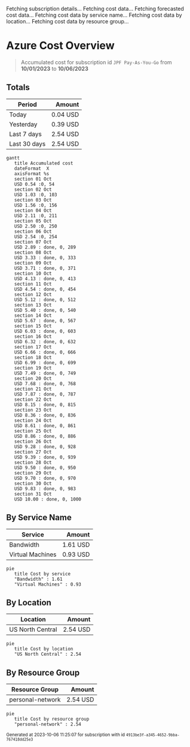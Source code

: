Fetching subscription details...
Fetching cost data...
Fetching forecasted cost data...
Fetching cost data by service name...
Fetching cost data by location...
Fetching cost data by resource group...
# Azure Cost Overview

> Accumulated cost for subscription id `JPF Pay-As-You-Go` from **10/01/2023** to **10/06/2023**

## Totals

|Period|Amount|
|---|---:|
|Today|0.04 USD|
|Yesterday|0.39 USD|
|Last 7 days|2.54 USD|
|Last 30 days|2.54 USD|

```mermaid
gantt
   title Accumulated cost
   dateFormat  X
   axisFormat %s
   section 01 Oct
   USD 0.54 :0, 54
   section 02 Oct
   USD 1.03 :0, 103
   section 03 Oct
   USD 1.56 :0, 156
   section 04 Oct
   USD 2.11 :0, 211
   section 05 Oct
   USD 2.50 :0, 250
   section 06 Oct
   USD 2.54 :0, 254
   section 07 Oct
   USD 2.89 : done, 0, 289
   section 08 Oct
   USD 3.33 : done, 0, 333
   section 09 Oct
   USD 3.71 : done, 0, 371
   section 10 Oct
   USD 4.13 : done, 0, 413
   section 11 Oct
   USD 4.54 : done, 0, 454
   section 12 Oct
   USD 5.12 : done, 0, 512
   section 13 Oct
   USD 5.40 : done, 0, 540
   section 14 Oct
   USD 5.67 : done, 0, 567
   section 15 Oct
   USD 6.03 : done, 0, 603
   section 16 Oct
   USD 6.32 : done, 0, 632
   section 17 Oct
   USD 6.66 : done, 0, 666
   section 18 Oct
   USD 6.99 : done, 0, 699
   section 19 Oct
   USD 7.49 : done, 0, 749
   section 20 Oct
   USD 7.68 : done, 0, 768
   section 21 Oct
   USD 7.87 : done, 0, 787
   section 22 Oct
   USD 8.15 : done, 0, 815
   section 23 Oct
   USD 8.36 : done, 0, 836
   section 24 Oct
   USD 8.61 : done, 0, 861
   section 25 Oct
   USD 8.86 : done, 0, 886
   section 26 Oct
   USD 9.28 : done, 0, 928
   section 27 Oct
   USD 9.39 : done, 0, 939
   section 28 Oct
   USD 9.50 : done, 0, 950
   section 29 Oct
   USD 9.70 : done, 0, 970
   section 30 Oct
   USD 9.83 : done, 0, 983
   section 31 Oct
   USD 10.00 : done, 0, 1000
```

## By Service Name

|Service|Amount|
|---|---:|
|Bandwidth|1.61 USD|
|Virtual Machines|0.93 USD|

```mermaid
pie
   title Cost by service
   "Bandwidth" : 1.61
   "Virtual Machines" : 0.93
```

## By Location

|Location|Amount|
|---|---:|
|US North Central|2.54 USD|

```mermaid
pie
   title Cost by location
   "US North Central" : 2.54
```

## By Resource Group

|Resource Group|Amount|
|---|---:|
|personal-network|2.54 USD|

```mermaid
pie
   title Cost by resource group
   "personal-network" : 2.54
```

<sup>Generated at 2023-10-06 11:25:07 for subscription with id `4913be3f-a345-4652-9bba-767418dd25e3`</sup>
